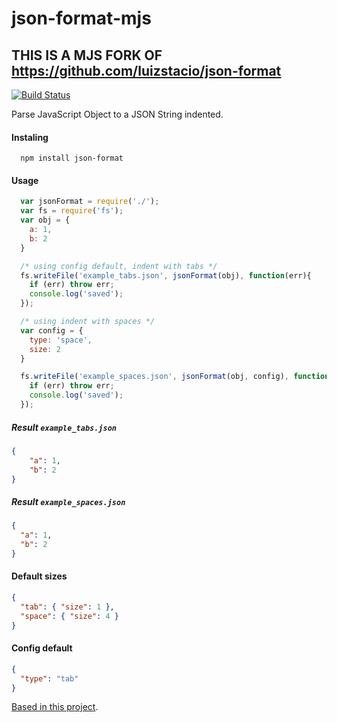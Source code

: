 json-format-mjs
==========

## THIS IS A MJS FORK OF https://github.com/luizstacio/json-format

[![Build Status](https://travis-ci.org/luizstacio/json-format.svg?branch=master)](https://travis-ci.org/luizstacio/json-format.svg?branch=master)

Parse JavaScript Object to a JSON String indented.

#### Instaling
```
  npm install json-format
```

#### Usage
``` js
  var jsonFormat = require('./');
  var fs = require('fs');
  var obj = {
    a: 1,
    b: 2
  }

  /* using config default, indent with tabs */
  fs.writeFile('example_tabs.json', jsonFormat(obj), function(err){
    if (err) throw err;
    console.log('saved');
  });

  /* using indent with spaces */
  var config = {
    type: 'space',
    size: 2
  }

  fs.writeFile('example_spaces.json', jsonFormat(obj, config), function(err){
    if (err) throw err;
    console.log('saved');
  });
```

##### Result `example_tabs.json`
``` json
{
    "a": 1,
    "b": 2
}
```

##### Result `example_spaces.json`
``` json
{
  "a": 1,
  "b": 2
}
```

#### Default sizes
``` json
{
  "tab": { "size": 1 },
  "space": { "size": 4 }
}
```

#### Config default
``` json
{
  "type": "tab"
}
```

[Based in this project](https://github.com/phoboslab/json-format).
